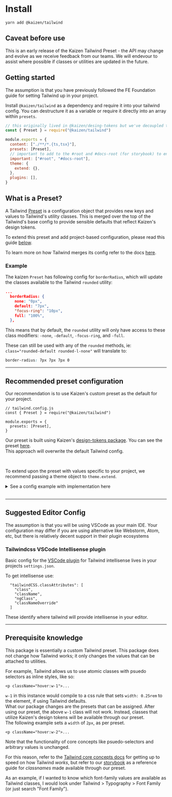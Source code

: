 # Install

```
yarn add @kaizen/tailwind
```

## Caveat before use

This is an early release of the Kaizen Tailwind Preset - the API may change and evolve as we receive feedback from our teams. We will endevour to assist where possible if classes or utilities are updated in the future.

## Getting started

The assumption is that you have previously followed the FE Foundation guide for setting Tailwind up in your project.

Install `@kaizen/tailwind` as a dependency and require it into your tailwind config. You can destructure it as a variable or require it directly into an array within `presets`.

```js
// this originally lived in @kaizen/desing-tokens but we've decoupled this for ease of versioning
const { Preset } = require("@kaizen/tailwind")

module.exports = {
  content: ["./**/*.{ts,tsx}"],
  presets: [Preset],
  // important to add to the #root and #docs-root (for storybook) to ensure that tailwind classes supersede component styles
  important: ["#root", "#docs-root"],
  theme: {
    extend: {},
  },
  plugins: [],
}
```

## What is a Preset?

A Tailwind [Preset](https://tailwindcss.com/docs/presets#creating-a-preset) is a configuration object that provides new keys and values to Tailwind's utility classes. This is merged over the top of the Tailwind's base config to provide sensible defaults that reflect Kaizen's design tokens.

To extend this preset and add project-based configuration, please read this guide [below](#extending-a-preset).

To learn more on how Tailwind merges its config refer to the docs [here](https://tailwindcss.com/docs/presets#merging-logic-in-depth).
### Example

The kaizen `Preset` has following config for `borderRadius`, which will update the classes available to the Tailwind `rounded` utility:

```json
...
  borderRadius: {
    none: "0px",
    default: "7px",
    "focus-ring": "10px",
    full: "100%",
  },
```

This means that by default, the `rounded` utility will only have access to these class modifiers: `-none`, `-default`, `-focus-ring`, and `-full`.
 
These can still be used with any of the `rounded` methods, ie: `class="rounded-default rounded-l-none"` will translate to:

```css
border-radius: 7px 7px 7px 0
```

---

## Recommended preset configuration

Our recommendation is to use Kaizen's custom preset as the default for your project.

```
// tailwind.config.js
const { Preset } = require("@kaizen/tailwind")

module.exports = {
  presets: [Preset],
}
```
Our preset is built using Kaizen's [design-tokens package](https://github.com/cultureamp/kaizen-design-system/tree/main/packages/design-tokens). You can see the preset [here](https://github.com/cultureamp/kaizen-design-system/blob/main/packages/tailwind/src/tailwind-presets.ts).  
This approach will overwrite the default Tailwind config.

<br/>

To extend upon the preset with values specific to your project, we recommend passing a theme object to `theme.extend`.
<details>
<summary>See a config example with implementation here</summary>

```
const { Preset } = require("@kaizen/tailwind")

module.exports = {
  presets: [Preset],
  theme: {
    extend: {
      colors: {
        myCoolNewColor: "#ffffff",
        purple-100: "lime"
      }
    }
  }
}
```

Here, the Kaizen preset overwrites the default Tailwind preset, and the `extend` field adds in some new values.  
Be careful though! While adding in a _new_ field to `colors` won't overwrite any existing ones, passing in an existing field _will_. In this example, `purple-100` has unfortunately been overwritten.

`<p className="text-sky">...` ❌ Default TW config overwritten by `Preset`

`<p className="text-myCoolNewColor">` ✅ New color added

`<p className="text-purple-100">` ️❗️ Value from `Preset` overwritten to "Lime"

`<p className="text-purple-200">` ✅ Value from `Preset` not overwritten
</details>

<br/>

---

## Suggested Editor Config

The assumption is that you will be using VSCode as your main IDE. Your configuration may differ if you are using alternative like Webstorm, Atom, etc, but there is relatively decent support in their plugin ecosystems

### Tailwindcss VSCode Intellisense plugin

Basic config for the [VSCode plugin](https://marketplace.visualstudio.com/items?itemName=bradlc.vscode-tailwindcss) for Tailwind intellisense lives in your projects `settings.json`.

To get intellisense use:


```
  "tailwindCSS.classAttributes": [
    "class",
    "className",
    "ngClass",
    "classNameOverride"
  ]
```

These identify where tailwind will provide intellisense in your editor.

---

## Prerequisite knowledge

This package is essentially a custom Tailwind preset. This package does not change how Tailwind works; it only changes the values that can be attached to utilities. 

For example,
Tailwind allows us to use atomic classes with psuedo selectors as inline styles, like so:
```
<p className="hover:w-1">...
```
`w-1` in this instance would compile to a css rule that sets `width: 0.25rem` to the element, if using Tailwind defaults.  
What our package changes are the presets that can be assigned. After using our preset, the above `w-1` class will not work. Instead, classes that utilize Kaizen's design tokens will be available through our preset.  
The following example sets a `width` of `2px`, as per preset.
```
<p className="hover:w-2">...
```

Note that the functionality of core concepts like psuedo-selectors and arbitrary values is unchanged.

For this reason, refer to the [Tailwind core concepts docs](https://tailwindcss.com/docs/utility-first) for getting up to speed on how Tailwind _works_, but refer to our [storybook](https://cultureamp.design/storybook/) as a reference guide for _classnames_ made available through our preset.

As an example, if I wanted to know which font-family values are available as Tailwind classes, I would look under Tailwind > Typography > Font Family (or just search "Font Family").